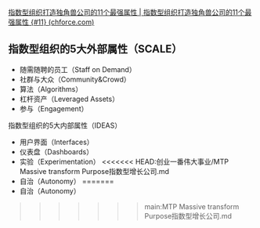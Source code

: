 [指数型组织打造独角兽公司的11个最强属性 | 指数型组织打造独角兽公司的11个最强属性 {#11} (chforce.com)](https://www.chforce.com/books/exo/index.html)

## 指数型组织的5大外部属性（SCALE）

- 随需随聘的员工（Staff on Demand）
- 社群与大众（Community&Crowd）
- 算法（Algorithms）
- 杠杆资产（Leveraged Assets）
- 参与（Engagement）


指数型组织的5大内部属性（IDEAS）

- 用户界面（Interfaces）
- 仪表盘（Dashboards）
- 实验（Experimentation）
<<<<<<< HEAD:创业一番伟大事业/MTP Massive transform Purpose指数型增长公司.md
- 自治（Autonomy）
=======
- 自治（Autonomy）
>>>>>>> main:MTP Massive transform Purpose指数型增长公司.md
